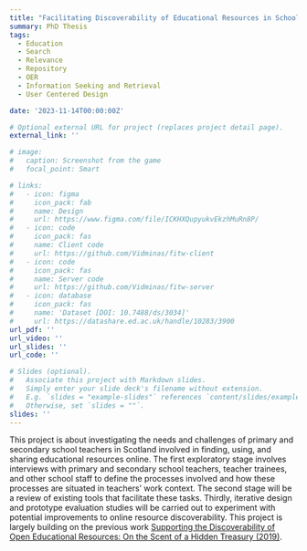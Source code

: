 ```yaml
---
title: "Facilitating Discoverability of Educational Resources in Schools in Scotland"
summary: PhD Thesis
tags:
  - Education
  - Search
  - Relevance
  - Repository
  - OER
  - Information Seeking and Retrieval
  - User Centered Design

date: '2023-11-14T00:00:00Z'

# Optional external URL for project (replaces project detail page).
external_link: ''

# image:
#   caption: Screenshot from the game
#   focal_point: Smart

# links:
#   - icon: figma
#     icon_pack: fab
#     name: Design
#     url: https://www.figma.com/file/ICKHXQupyukvEkzhMuRn8P/
#   - icon: code
#     icon_pack: fas
#     name: Client code
#     url: https://github.com/Vidminas/fitw-client
#   - icon: code
#     icon_pack: fas
#     name: Server code
#     url: https://github.com/Vidminas/fitw-server
#   - icon: database
#     icon_pack: fas
#     name: 'Dataset [DOI: 10.7488/ds/3034]'
#     url: https://datashare.ed.ac.uk/handle/10283/3900
url_pdf: ''
url_video: ''
url_slides: ''
url_code: ''

# Slides (optional).
#   Associate this project with Markdown slides.
#   Simply enter your slide deck's filename without extension.
#   E.g. `slides = "example-slides"` references `content/slides/example-slides.md`.
#   Otherwise, set `slides = ""`.
slides: ''
---
```



This project is about investigating the needs and challenges of primary and secondary school teachers in Scotland involved in finding, using, and sharing educational resources online. The first exploratory stage involves interviews with primary and secondary school teachers, teacher trainees, and other school staff to define the processes involved and how these processes are situated in teachers’ work context. The second stage will be a review of existing tools that facilitate these tasks. Thirdly, iterative design and prototype evaluation studies will be carried out to experiment with potential improvements to online resource discoverability. This project is largely building on the previous work [Supporting the Discoverability of Open Educational Resources: On the Scent of a Hidden Treasury (2019)](https://www.proquest.com/dissertations-theses/supporting-discoverability-open-educational/docview/2487999218/se-2?accountid=10673).